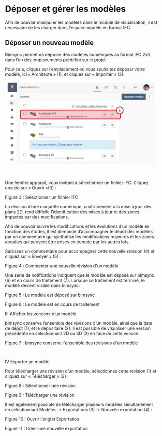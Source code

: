 # Déposer et gérer les modèles

Afin de pouvoir manipuler les modèles dans le module de visualisation, il est nécessaire de les charger dans l'espace modèle en format IFC.

## Déposer un nouveau modèle

Bimsync permet de déposer des modèles numériques au format IFC 2x3 dans l’un des emplacements prédéfini sur le projet


Pour cela, cliquez sur l’emplacement où vous souhaitez déposer votre modèle, ici « Architecte » \(1\), et cliquez sur « Importer » \(2\):

![](/assets/MODELE_01.PNG)



 

Une fenêtre apparait, vous invitant à sélectionner un fichier IFC. Cliquez ensuite sur « Ouvrir »\(3\) :



 

Figure 3 : Sélectionner un fichier IFC

La révision d’une maquette numérique, contrairement à la mise à jour des plans 2D, rend difficile l’identification des mises à jour et des zones impactés par des modifications.

Afin de pouvoir suivre les modifications et les évolutions d’un modèle en fonction des études, il est demandé d’accompagner le dépôt des modèles par un commentaire qui synthétise les modifications majeures et les zones abouties qui peuvent être prises en compte par les autres lots. 

Saisissez un commentaire pour accompagner cette nouvelle révision \(4\) et cliquez sur « Envoyer » \(5\) :



 



Figure 4 : Commenter une nouvelle révision d'un modèle

Une série de notifications indiquent que le modèle est déposé sur bimsync \(6\) et en cours de traitement \(7\). Lorsque ce traitement est terminé, le modèle devient visible dans bimsync.



 

Figure 5 : Le modèle est déposé sur bimsync

 

Figure 6 : Le modèle est en cours de traitement

III 	Afficher les versions d’un modèle

bimsync conserve l’ensemble des révisions d’un modèle, ainsi que la date de dépôt \(1\), et le dépositaire \(2\). Il est possible de visualiser une version précédente en sélectionnant 2D ou 3D \(3\) en face de cette version.



 

Figure 7 : bimsync conserve l'ensemble des révisions d'un modèle

 

IV 	Exporter un modèle

Pour télécharger une révision d’un modèle, sélectionnez cette révision \(1\) et cliquez sur « Télécharger » \(2\) :



 

Figure 8 : Sélectionner une révision

 

Figure 9 : Télécharger une révision

Il est également possible de télécharger plusieurs modèles simultanément en sélectionnant Modèles -&gt; Exportations \(3\) -&gt; Nouvelle exportation \(4\) :



 

Figure 10 : Ouvrir l'onglet Exportation



 

Figure 11 : Créer une nouvelle exportation



